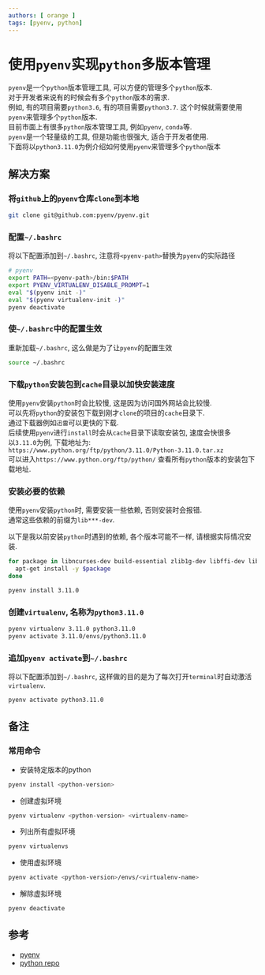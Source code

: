 ```yaml
---
authors: [ orange ]
tags: [pyenv, python]
---
```


# 使用`pyenv`实现`python`多版本管理

`pyenv`是一个`python`版本管理工具, 可以方便的管理多个`python`版本.<br/>
对于开发者来说有的时候会有多个`python`版本的需求.<br/>
例如, 有的项目需要`python3.6`, 有的项目需要`python3.7`. 这个时候就需要使用`pyenv`来管理多个`python`版本.<br/>
目前市面上有很多`python`版本管理工具, 例如`pyenv`, `conda`等.<br/>
`pyenv`是一个轻量级的工具, 但是功能也很强大, 适合于开发者使用.<br/>
下面将以`python3.11.0`为例介绍如何使用`pyenv`来管理多个`python`版本<br/>

<!--truncate-->

## 解决方案

### 将`github`上的`pyenv`仓库`clone`到本地

```bash
git clone git@github.com:pyenv/pyenv.git
```

### 配置`~/.bashrc`

将以下配置添加到`~/.bashrc`, 注意将`<pyenv-path>`替换为`pyenv`的实际路径

```bash
# pyenv
export PATH=<pyenv-path>/bin:$PATH
export PYENV_VIRTUALENV_DISABLE_PROMPT=1
eval "$(pyenv init -)"
eval "$(pyenv virtualenv-init -)"
pyenv deactivate
```

### 使`~/.bashrc`中的配置生效

重新加载`~/.bashrc`, 这么做是为了让`pyenv`的配置生效

```bash
source ~/.bashrc
```

### 下载`python`安装包到`cache`目录以加快安装速度

使用`pyenv`安装`python`时会比较慢, 这是因为访问国外网站会比较慢. <br/>
可以先将`python`的安装包下载到刚才`clone`的项目的`cache`目录下. <br/>
通过下载器例如`迅雷`可以更快的下载.<br/>
后续使用`pyenv`进行`install`时会从`cache`目录下读取安装包, 速度会快很多<br/>
以`3.11.0`为例, 下载地址为: `https://www.python.org/ftp/python/3.11.0/Python-3.11.0.tar.xz` <br/>
可以进入`https://www.python.org/ftp/python/` 查看所有`python`版本的安装包下载地址.<br/>

### 安装必要的依赖

使用`pyenv`安装`python`时, 需要安装一些依赖, 否则安装时会报错.<br/>
通常这些依赖的前缀为`lib***-dev`.<br/>

以下是我以前安装`python`时遇到的依赖, 各个版本可能不一样, 请根据实际情况安装.<br/>

```bash
for package in libncurses-dev build-essential zlib1g-dev libffi-dev libssl-dev libbz2-dev libreadline-dev libsqlite3-dev liblzma-dev; do
  apt-get install -y $package
done
```

```bash
pyenv install 3.11.0
```

### 创建`virtualenv`, 名称为`python3.11.0`

```bash
pyenv virtualenv 3.11.0 python3.11.0
pyenv activate 3.11.0/envs/python3.11.0
```

### 追加`pyenv activate`到`~/.bashrc`

将以下配置添加到`~/.bashrc`, 这样做的目的是为了每次打开`terminal`时自动激活`virtualenv`.

```bash
pyenv activate python3.11.0
```

## 备注

### 常用命令

- 安装特定版本的python

```bash
pyenv install <python-version>
```

- 创建虚拟环境

```bash
pyenv virtualenv <python-version> <virtualenv-name>
```

- 列出所有虚拟环境

```bash
pyenv virtualenvs
```

- 使用虚拟环境

```bash
pyenv activate <python-version>/envs/<virtualenv-name>
```

- 解除虚拟环境

```bash
pyenv deactivate
```

## 参考

- [pyenv](https://github.com/pyenv/pyenv)
- [python repo](https://www.python.org/ftp/python/)
